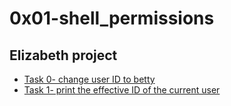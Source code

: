 # 0x01-shell_permissions

## Elizabeth project 


* [Task 0- change user ID to betty](0x01-shell_permissions/0-iam_betty)
* [Task 1- print the effective ID of the current user](0x01-shell_permissions/1-who_am_i)
